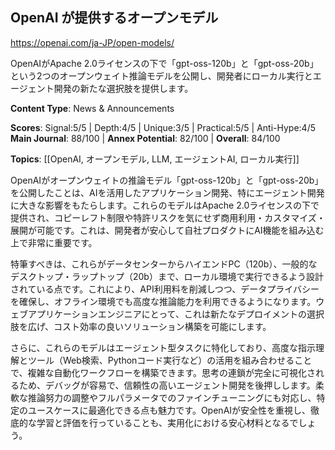 ## OpenAI が提供するオープンモデル

https://openai.com/ja-JP/open-models/

OpenAIがApache 2.0ライセンスの下で「gpt-oss-120b」と「gpt-oss-20b」という2つのオープンウェイト推論モデルを公開し、開発者にローカル実行とエージェント開発の新たな選択肢を提供します。

**Content Type**: News & Announcements

**Scores**: Signal:5/5 | Depth:4/5 | Unique:3/5 | Practical:5/5 | Anti-Hype:4/5
**Main Journal**: 88/100 | **Annex Potential**: 82/100 | **Overall**: 84/100

**Topics**: [[OpenAI, オープンモデル, LLM, エージェントAI, ローカル実行]]

OpenAIがオープンウェイトの推論モデル「gpt-oss-120b」と「gpt-oss-20b」を公開したことは、AIを活用したアプリケーション開発、特にエージェント開発に大きな影響をもたらします。これらのモデルはApache 2.0ライセンスの下で提供され、コピーレフト制限や特許リスクを気にせず商用利用・カスタマイズ・展開が可能です。これは、開発者が安心して自社プロダクトにAI機能を組み込む上で非常に重要です。

特筆すべきは、これらがデータセンターからハイエンドPC（120b）、一般的なデスクトップ・ラップトップ（20b）まで、ローカル環境で実行できるよう設計されている点です。これにより、API利用料を削減しつつ、データプライバシーを確保し、オフライン環境でも高度な推論能力を利用できるようになります。ウェブアプリケーションエンジニアにとって、これは新たなデプロイメントの選択肢を広げ、コスト効率の良いソリューション構築を可能にします。

さらに、これらのモデルはエージェント型タスクに特化しており、高度な指示理解とツール（Web検索、Pythonコード実行など）の活用を組み合わせることで、複雑な自動化ワークフローを構築できます。思考の連鎖が完全に可視化されるため、デバッグが容易で、信頼性の高いエージェント開発を後押しします。柔軟な推論努力の調整やフルパラメータでのファインチューニングにも対応し、特定のユースケースに最適化できる点も魅力です。OpenAIが安全性を重視し、徹底的な学習と評価を行っていることも、実用化における安心材料となるでしょう。